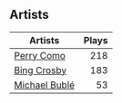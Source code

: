 ## Artists
Artists | Plays 
----- | -----: 
[Perry Como](/artists/perry-como-197) | 218
[Bing Crosby](/artists/bing-crosby-1864) | 183
[Michael Bublé](/artists/michael-buble-58319) | 53

